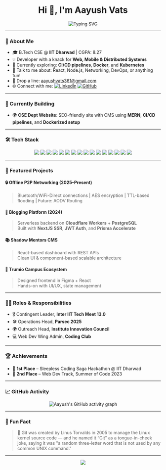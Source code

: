 <h1 align="center">Hi 👋, I'm Aayush Vats</h1>
<p align="center">
  <img src="https://readme-typing-svg.demolab.com?font=Fira+Code&weight=500&size=22&pause=1000&color=00FFD1&center=true&vCenter=true&width=435&lines=Full+Stack+Developer;CS+Undergrad+at+IIT+Dharwad;DevOps+Enthusiast" alt="Typing SVG" />
</p>

---

### 🌟 About Me

- 🎓 B.Tech CSE @ **IIT Dharwad** | CGPA: 8.27  
- 💡 Developer with a knack for **Web, Mobile & Distributed Systems**  
- 🚧 Currently exploring: **CI/CD pipelines**, **Docker**, and **Kubernetes**
- 💬 Talk to me about: React, Node.js, Networking, DevOps, or anything fun!
- 📧 Drop a line: [aayushvats361@gmail.com](mailto:aayushvats361@gmail.com)
- 🌐 Connect with me:
  [![LinkedIn](https://img.shields.io/badge/-LinkedIn-0A66C2?style=flat-square&logo=linkedin&logoColor=white)](https://www.linkedin.com/in/vatsaayush)
  [![GitHub](https://img.shields.io/badge/-GitHub-181717?style=flat-square&logo=github)](https://github.com/dev-aayushvats)

---

### 🧠 Currently Building

- 🌍 **CSE Dept Website**: SEO-friendly site with CMS using **MERN**, **CI/CD pipelines**, and **Dockerized setup**

---

### 🛠️ Tech Stack

<p align="center">
  <img src="https://img.shields.io/badge/React-20232a?style=for-the-badge&logo=react&logoColor=61dafb"/>
  <img src="https://img.shields.io/badge/Next.js-000000?style=for-the-badge&logo=next.js&logoColor=white"/>
  <img src="https://img.shields.io/badge/Node.js-339933?style=for-the-badge&logo=nodedotjs&logoColor=white"/>
  <img src="https://img.shields.io/badge/TypeScript-007acc?style=for-the-badge&logo=typescript&logoColor=white"/>
  <img src="https://img.shields.io/badge/JavaScript-f7df1e?style=for-the-badge&logo=javascript&logoColor=black"/>
  <img src="https://img.shields.io/badge/Python-3776AB?style=for-the-badge&logo=python&logoColor=white"/>
  <img src="https://img.shields.io/badge/C++-00599C?style=for-the-badge&logo=c%2B%2B&logoColor=white"/>
  <img src="https://img.shields.io/badge/Docker-2496ED?style=for-the-badge&logo=docker&logoColor=white"/>
  <img src="https://img.shields.io/badge/Kubernetes-326CE5?style=for-the-badge&logo=kubernetes&logoColor=white"/>
  <img src="https://img.shields.io/badge/FastAPI-009688?style=for-the-badge&logo=fastapi&logoColor=white"/>
  <img src="https://img.shields.io/badge/PostgreSQL-4169E1?style=for-the-badge&logo=postgresql&logoColor=white"/>
  <img src="https://img.shields.io/badge/MongoDB-47A248?style=for-the-badge&logo=mongodb&logoColor=white"/>
  <img src="https://img.shields.io/badge/Git-F05032?style=for-the-badge&logo=git&logoColor=white"/>
  <img src="https://img.shields.io/badge/AWS-232F3E?style=for-the-badge&logo=amazonaws&logoColor=white"/>
  <img src="https://img.shields.io/badge/Figma-F24E1E?style=for-the-badge&logo=figma&logoColor=white"/>
  <img src="https://img.shields.io/badge/Cloudflare-F38020?style=for-the-badge&logo=cloudflare&logoColor=white"/>
</p>

---

### 🧩 Featured Projects

#### 🔒 Offline P2P Networking (2025–Present)
> Bluetooth/WiFi-Direct connections | AES encryption | TTL-based flooding | Future: AODV Routing

#### 📝 Blogging Platform (2024)
> Serverless backend on **Cloudflare Workers** + **PostgreSQL**  
> Built with **NextJS SSR**, **JWT Auth**, and **Prisma Accelerate**

#### 📚 Shadow Mentors CMS
> React-based dashboard with REST APIs  
> Clean UI & component-based scalable architecture

#### 🧪 Trumio Campus Ecosystem
> Designed frontend in Figma + React  
> Hands-on with UI/UX, state management

---

### 👨‍💼 Roles & Responsibilities

- 🎖️ Contingent Leader, **Inter IIT Tech Meet 13.0**
- 🛠️ Operations Head, **Parsec 2025**
- 🌍 Outreach Head, **Institute Innovation Council**
- 💻 Web Dev Wing Admin, **Coding Club**

---

### 🏆 Achievements

- 🥇 **1st Place** – Sleepless Coding Saga Hackathon @ IIT Dharwad  
- 🥈 **2nd Place** – Web Dev Track, Summer of Code 2023

---

### 📈 GitHub Activity

<p align="center">
  <img src="https://github-readme-activity-graph.vercel.app/graph?username=dev-aayushvats&bg_color=1a1a1a&color=00ffe1&line=00ffe1&point=0affd1&area=true&area_color=0d1117&hide_border=true" alt="Aayush's GitHub activity graph"/>
</p>

<!--
<p align="center">
  <img src="https://github-readme-streak-stats.herokuapp.com?user=dev-aayushvats&theme=tokyonight_duo&hide_border=true&border_radius=10&date_format=M%20j%5B%2C%20Y%5D"/>
</p>

---

### 📊 GitHub Heatmap

<p align="center">
  <picture>
    <source media="(prefers-color-scheme: dark)" srcset="https://raw.githubusercontent.com/dev-aayushvats/dev-aayushvats/output/github-contribution-grid-snake-dark.svg" />
    <source media="(prefers-color-scheme: light)" srcset="https://raw.githubusercontent.com/dev-aayushvats/dev-aayushvats/output/github-contribution-grid-snake.svg" />
    <img alt="github contribution heatmap" src="https://raw.githubusercontent.com/dev-aayushvats/dev-aayushvats/output/github-contribution-grid-snake.svg" />
  </picture>
</p>
--->

---

### 🧠 Fun Fact

> 🧬 Git was created by Linus Torvalds in 2005 to manage the Linux kernel source code — and he named it “Git” as a tongue-in-cheek joke, saying it was "a random three-letter word that is not used by any common UNIX command."

---

<p align="center">
  <img src="https://capsule-render.vercel.app/api?type=waving&color=00FFD1&height=120&section=footer"/>
</p>


<!---
dev-aayushvats/dev-aayushvats is a ✨ special ✨ repository because its `README.md` (this file) appears on your GitHub profile.
You can click the Preview link to take a look at your changes.
--->
